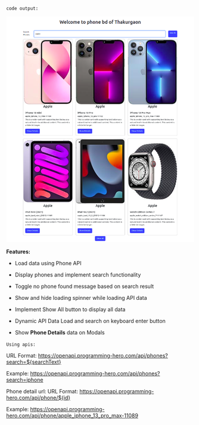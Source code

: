 `code output:`

![Github Banner](phone1.png) 



**Features:**

-    Load data using Phone  API

-   Display phones and implement search functionality

-   Toggle no phone found message based on search result

-   Show and hide loading spinner while loading API data

-   Implement Show All button to display all data

-   Dynamic API Data Load and search on keyboard enter button

-   Show **Phone Details** data on  Modals























`Using apis:`

URL Format: https://openapi.programming-hero.com/api/phones?search=${searchText}

Example: https://openapi.programming-hero.com/api/phones?search=iphone

Phone detail url:
URL Format: https://openapi.programming-hero.com/api/phone/${id}

Example: https://openapi.programming-hero.com/api/phone/apple_iphone_13_pro_max-11089
